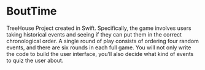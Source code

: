 # BoutTime
TreeHouse Project created in Swift.
Specifically, the game involves users taking historical events and seeing if they can put them in the correct chronological order. 
A single round of play consists of ordering four random events, and there are six rounds in each full game.
You will not only write the code to build the user interface, you’ll also decide what kind of events to quiz the user about. 
